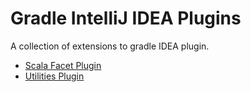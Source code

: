 Gradle IntelliJ IDEA Plugins
============================

A collection of extensions to gradle IDEA plugin.

* [Scala Facet Plugin][scala-facet-plugin]
* [Utilities Plugin][utilities-plugin]

 [scala-facet-plugin]: https://github.com/rodionmoiseev/gradle-plugins/tree/master/idea-scala-plugin "Scala Facet Plugin"
 [utilities-plugin]: https://github.com/rodionmoiseev/gradle-plugins/tree/master/idea-utils-plugin "Utilities Plugin"
